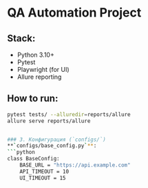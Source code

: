 # QA Automation Project

## Stack:
- Python 3.10+
- Pytest
- Playwright (for UI)
- Allure reporting

## How to run:
```bash
pytest tests/ --alluredir=reports/allure
allure serve reports/allure


### 3. Конфигурация (`configs/`)
**`configs/base_config.py`**:
```python
class BaseConfig:
    BASE_URL = "https://api.example.com"
    API_TIMEOUT = 10
    UI_TIMEOUT = 15